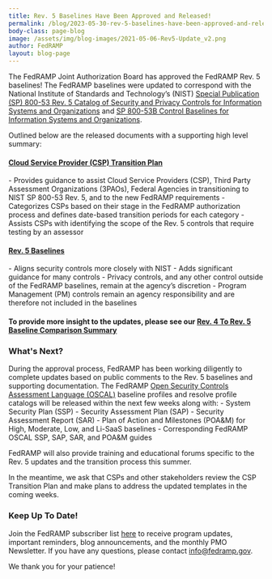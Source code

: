 ```yaml
---
title: Rev. 5 Baselines Have Been Approved and Released!
permalink: /blog/2023-05-30-rev-5-baselines-have-been-approved-and-released/
body-class: page-blog
image: /assets/img/blog-images/2021-05-06-Rev5-Update_v2.png
author: FedRAMP
layout: blog-page
---
```

The FedRAMP Joint Authorization Board has approved the FedRAMP Rev. 5 baselines! The FedRAMP baselines were updated to correspond with the National Institute of Standards and Technology’s (NIST) <a href="https://csrc.nist.gov/publications/detail/sp/800-53/rev-5/final" target="_blank" rel="noopener noreferrer">Special Publication (SP) 800-53 Rev. 5 Catalog of Security and Privacy Controls for Information Systems and Organizations</a> and <a href="https://csrc.nist.gov/publications/detail/sp/800-53b/final" target="_blank" rel="noopener noreferrer">SP 800-53B Control Baselines for Information Systems and Organizations</a>.

Outlined below are the released documents with a supporting high level summary:

<h4><a href="https://demo.fedramp.gov/assets/resources/documents/FedRAMP_Baselines_Rev5_Transition_Guide.pdf" target="_blank" rel="noopener noreferrer">Cloud Service Provider (CSP) Transition Plan</a></h4>
- Provides guidance to assist Cloud Service Providers (CSP), Third Party Assessment Organizations (3PAOs), Federal Agencies in transitioning to NIST SP 800-53 Rev. 5, and to the new FedRAMP requirements
- Categorizes CSPs based on their stage in the FedRAMP authorization process and defines date-based transition periods for each category
- Assists CSPs with identifying the scope of the Rev. 5 controls that require testing by an assessor


<h4><a href="https://fedramp.gov/assets/resources/documents/FedRAMP_Security_Controls_Baseline.xlsx" target="_blank" rel="noopener noreferrer">Rev. 5 Baselines</a></h4>
- Aligns security controls more closely with NIST
- Adds significant guidance for many controls
- Privacy controls, and any other control outside of the FedRAMP baselines, remain at the agency’s discretion
- Program Management (PM) controls remain an agency responsibility and are therefore not included in the baselines


<h4>To provide more insight to the updates, please see our <a href="https://fedramp.gov/assets/resources/documents/FedRAMP_Security_Controls_Baseline_Rev5_Rev4_comparison_Summary.xlsx" target="_blank" rel="noopener noreferrer">Rev. 4 To Rev. 5 Baseline Comparison Summary</a></h4>

<h3>What's Next?</h3>
During the approval process, FedRAMP has been working diligently to complete updates based on public comments to the Rev. 5 baselines and supporting documentation. The FedRAMP <a href="https://csrc.nist.gov/projects/open-security-controls-assessment-language" target="_blank" rel="noopener noreferrer">Open Security Controls Assessment Language (OSCAL)</a> baseline profiles and resolve profile catalogs will be released within the next few weeks along with:  
- System Security Plan (SSP)
- Security Assessment Plan (SAP)
- Security Assessment Report (SAR)
- Plan of Action and Milestones (POA&M) for High, Moderate, Low, and Li-SaaS baselines
- Corresponding FedRAMP OSCAL SSP, SAP, SAR, and POA&M guides

FedRAMP will also provide training and educational forums specific to the Rev. 5 updates and the transition process this summer. 

In the meantime, we ask that CSPs and other stakeholders review the CSP Transition Plan and make plans to address the updated templates in the coming weeks.

<h3>Keep Up To Date!</h3>
Join the FedRAMP subscriber list <a href="https://public.govdelivery.com/accounts/USGSA/subscriber/new" target="_blank" rel="noopener noreferrer">here</a> to receive program updates, important reminders, blog announcements, and the monthly PMO Newsletter. If you have any questions, please contact <a href="mailto:info@fedramp.gov" target="_blank" rel="noopener noreferrer">info@fedramp.gov</a>.

We thank you for your patience!
